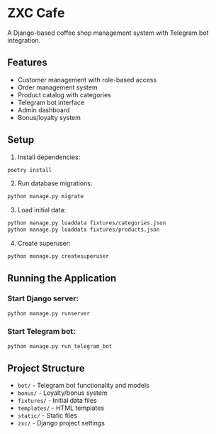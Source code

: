 # ZXC Cafe

A Django-based coffee shop management system with Telegram bot integration.

## Features

- Customer management with role-based access
- Order management system
- Product catalog with categories
- Telegram bot interface
- Admin dashboard
- Bonus/loyalty system

## Setup

1. Install dependencies:
```bash
poetry install
```

2. Run database migrations:
```bash
python manage.py migrate
```

3. Load initial data:
```bash
python manage.py loaddata fixtures/categories.json
python manage.py loaddata fixtures/products.json
```

4. Create superuser:
```bash
python manage.py createsuperuser
```

## Running the Application

### Start Django server:
```bash
python manage.py runserver
```

### Start Telegram bot:
```bash
python manage.py run_telegram_bot
```

## Project Structure

- `bot/` - Telegram bot functionality and models
- `bonus/` - Loyalty/bonus system
- `fixtures/` - Initial data files
- `templates/` - HTML templates
- `static/` - Static files
- `zxc/` - Django project settings